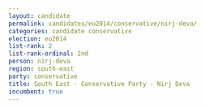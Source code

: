 ```yaml
---
layout: candidate
permalink: candidates/eu2014/conservative/nirj-deva/
categories: candidate conservative
election: eu2014
list-rank: 2
list-rank-ordinal: 2nd
person: nirj-deva
region: south-east
party: conservative
title: South East - Conservative Party - Nirj Deva
incumbent: true
---
```

